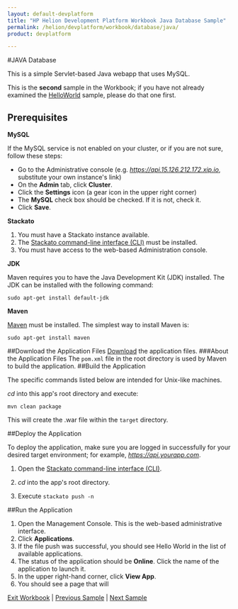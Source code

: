 ```yaml
---
layout: default-devplatform
title: "HP Helion Development Platform Workbook Java Database Sample"
permalink: /helion/devplatform/workbook/database/java/
product: devplatform

---
```

#JAVA Database

This is a simple Servlet-based Java webapp that uses MySQL. 

This is the **second** sample in the Workbook; if you have not already examined the [HelloWorld](/helion/devplatform/workbook/helloworld/java/) sample, please do that one first.


## Prerequisites
**MySQL**

If the MySQL service is not enabled on your cluster, or if you are not sure, follow these steps:

- Go to the Administrative console (e.g. *https://api.15.126.212.172.xip.io*, substitute your own instance's link)
- On the **Admin** tab, click **Cluster**.
- Click the **Settings** icon (a gear icon in the upper right corner)
- The **MySQL** check box should be checked. If it is not, check it.
- Click **Save**.

**Stackato**

1. You must have a Stackato instance available. 
2. The  [Stackato command-line interface (CLI)](http://docs.stackato.com/user/client/index.html#client) must be installed. 
3. You must have access to the web-based Administration console.

**JDK**

Maven requires you to have the Java Development Kit (JDK) installed. The JDK can be installed with the following command:

	sudo apt-get install default-jdk

**Maven**

[Maven](http://maven.apache.org/ "Maven") must be installed. 
The simplest way to install Maven is:

	sudo apt-get install maven 
##Download the Application Files
[Download](https://gitlab.gozer.hpcloud.net/developer-experience/mysql-java) the application files. 
###About the Application Files
 The `pom.xml` file 
in the root directory is used by Maven to build the application.
##Build the Application

The specific commands listed below are intended for Unix-like machines.

 *cd* into this app's root directory and execute:

	mvn clean package

This will create the .war file within the `target` directory.


##Deploy the Application

To deploy the application, make sure you are logged in successfully for your desired target environment; for example, *https://api.yourapp.com*.

1. Open the  [Stackato command-line interface (CLI)](http://docs.stackato.com/user/client/index.html#client).

2. *cd* into the app's root directory.
3. Execute `stackato push -n` 

##Run the Application

1. Open the Management Console. This is the web-based administrative interface.
2. Click **Applications**.
3. If the file push was successful, you should see Hello World in the list of available applications. 
4. The status of the application should be **Online**. Click the name of the application to launch it. 
5. In the upper right-hand corner, click **View App**.
6. You should see a page that will 

[Exit Workbook](/helion/devplatform/) | [Previous Sample](/helion/devplatform/workbook/helloworld/java/) | [Next Sample](/helion/devplatform/workbook/messaging/java/)